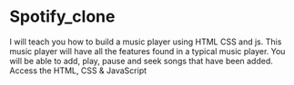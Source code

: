 # Spotify_clone
I will teach you how to build a music player using HTML CSS and js. This music player will have all the features found in a typical music player. You will be able to add, play, pause and seek songs that have been added.  Access the HTML, CSS &amp; JavaScript
